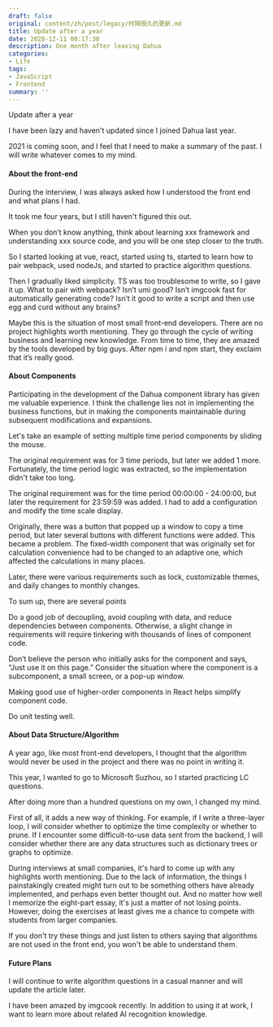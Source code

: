 ```yaml
---
draft: false
original: content/zh/post/legacy/时隔很久的更新.md
title: Update after a year
date: 2020-12-11 00:17:30
description: One month after leaving Dahua
categories:
- Life
tags:
- JavaScript
- Frontend
summary: ''
---
```


Update after a year

I have been lazy and haven't updated since I joined Dahua last year.

2021 is coming soon, and I feel that I need to make a summary of the past. I will write whatever comes to my mind.

#### About the front-end

During the interview, I was always asked how I understood the front end and what plans I had.

It took me four years, but I still haven't figured this out.

When you don’t know anything, think about learning xxx framework and understanding xxx source code, and you will be one step closer to the truth.

So I started looking at vue, react, started using ts, started to learn how to pair webpack, used nodeJs, and started to practice algorithm questions.

Then I gradually liked simplicity. TS was too troublesome to write, so I gave it up. What to pair with webpack? Isn’t umi good? Isn’t imgcook fast for automatically generating code? Isn’t it good to write a script and then use egg and curd without any brains?

Maybe this is the situation of most small front-end developers. There are no project highlights worth mentioning. They go through the cycle of writing business and learning new knowledge. From time to time, they are amazed by the tools developed by big guys. After npm i and npm start, they exclaim that it’s really good.

#### About Components

Participating in the development of the Dahua component library has given me valuable experience. I think the challenge lies not in implementing the business functions, but in making the components maintainable during subsequent modifications and expansions.

Let's take an example of setting multiple time period components by sliding the mouse.

The original requirement was for 3 time periods, but later we added 1 more. Fortunately, the time period logic was extracted, so the implementation didn't take too long.

The original requirement was for the time period 00:00:00 - 24:00:00, but later the requirement for 23:59:59 was added. I had to add a configuration and modify the time scale display.

Originally, there was a button that popped up a window to copy a time period, but later several buttons with different functions were added. This became a problem. The fixed-width component that was originally set for calculation convenience had to be changed to an adaptive one, which affected the calculations in many places.

Later, there were various requirements such as lock, customizable themes, and daily changes to monthly changes.

To sum up, there are several points

Do a good job of decoupling, avoid coupling with data, and reduce dependencies between components. Otherwise, a slight change in requirements will require tinkering with thousands of lines of component code.

Don’t believe the person who initially asks for the component and says, “Just use it on this page.” Consider the situation where the component is a subcomponent, a small screen, or a pop-up window.

Making good use of higher-order components in React helps simplify component code.

Do unit testing well.

#### About Data Structure/Algorithm

A year ago, like most front-end developers, I thought that the algorithm would never be used in the project and there was no point in writing it.

This year, I wanted to go to Microsoft Suzhou, so I started practicing LC questions.

After doing more than a hundred questions on my own, I changed my mind.

First of all, it adds a new way of thinking. For example, if I write a three-layer loop, I will consider whether to optimize the time complexity or whether to prune. If I encounter some difficult-to-use data sent from the backend, I will consider whether there are any data structures such as dictionary trees or graphs to optimize.

During interviews at small companies, it's hard to come up with any highlights worth mentioning. Due to the lack of information, the things I painstakingly created might turn out to be something others have already implemented, and perhaps even better thought out. And no matter how well I memorize the eight-part essay, it's just a matter of not losing points. However, doing the exercises at least gives me a chance to compete with students from larger companies.

If you don't try these things and just listen to others saying that algorithms are not used in the front end, you won't be able to understand them.

#### Future Plans

I will continue to write algorithm questions in a casual manner and will update the article later.

I have been amazed by imgcook recently. In addition to using it at work, I want to learn more about related AI recognition knowledge.
